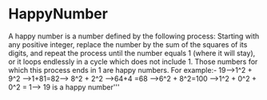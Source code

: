 # HappyNumber
A happy number is a number defined by the following process: Starting with any positive integer, replace the number by the sum of the squares of its digits, and repeat the process until the number equals 1 (where it will stay), or it loops endlessly in a cycle which does not include 1. Those numbers for which this process ends in 1 are happy numbers. For example:- 19-->1^2 + 9^2 -->1+81=82--> 8^2 + 2^2 -->64+4 =68 -->6^2 + 8^2=100 -->1^2 + 0^2 + 0^2 = 1--> 19 is a happy number'''
